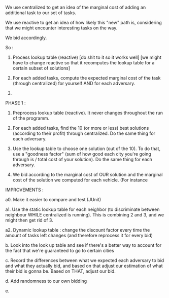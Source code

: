 We use centralized to get an idea of the marginal cost of adding an additional task to our set of tasks.

We use reactive to get an idea of how likely this "new" path is, considering that we might encounter interesting tasks on the way.

We bid accordingly.

So :

1. Process lookup table (reactive) [do shit to it so it works well] [we might have to change reactive so that it recomputes the lookup table for a certain subset of solutions]

2. For each added tasks, compute the expected marginal cost of the task (through centralized) for yourself AND for each adversary. 

3. 

PHASE 1 :

1. Preprocess lookup table (reactive). It never changes throughout the run of the programm.

2. For each added tasks, find the 10 (or more or less) best solutions (according to their profit) through centralized. Do the same thing for each adversary.

3. Use the lookup table to choose one solution (out of the 10). To do that, use a "goodness factor" (sum of how good each city you're going through is / total cost of your solution). Do the same thing for each adversary.

4. We bid according to the marginal cost of OUR solution and the marginal cost of the solution we computed for each vehicle. (For instance


IMPROVEMENTS :

a0. Make it easier to compare and test (JUnit)

a1. Use the static lookup table for each neighbor (to discriminate between neighbour WHILE centralized is running). This is combining 2 and 3, and we might then get rid of 3.
 
a2. Dynamic lookup table : change the discount factor every time the amount of tasks left changes (and therefore reprocess it for every bid)

b. Look into the look up table and see if there's a better way to account for the fact that we're guaranteed to go to certain cities 


c. Record the differences between what we expected each adversary to bid and what they actually bid, and based on that adjust our estimation of what their bid is gonna be. Based on THAT, adjust our bid.

d. Add randomness to our own bidding

e. 
